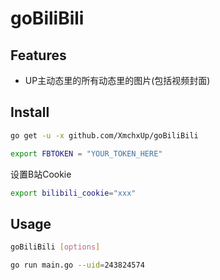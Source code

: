 # goBiliBili


## Features

- UP主动态里的所有动态里的图片(包括视频封面)


## Install

```bash
go get -u -x github.com/XmchxUp/goBiliBili

export FBTOKEN = "YOUR_TOKEN_HERE"
```

设置B站Cookie
```bash
export bilibili_cookie="xxx"
```

## Usage

```bash
goBiliBili [options]
```

```bash
go run main.go --uid=243824574
```